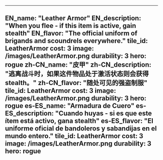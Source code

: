 ---

EN_name: "Leather Armor"
EN_description: "When you flee - if this item is active, gain stealth"
EN_flavor: "The official uniform of brigands and scoundrels everywhere."
tile_id: LeatherArmor
cost: 3
image: /images/LeatherArmor.png
durability: 3
hero: rogue
zh-CN_name: "皮甲"
zh-CN_description: "逃离战斗时，如果这件物品处于激活状态则会获得stealth。"
zh-CN_flavor: "随处可见的强盗制服"
tile_id: LeatherArmor
cost: 3
image: /images/LeatherArmor.png
durability: 3
hero: rogue
es-ES_name: "Armadura de Cuero"
es-ES_description: "Cuando huyas - si es que este ítem está activo, gana stealth"
es-ES_flavor: "El uniforme oficial de bandoleros y sabandijas en el mundo entero."
tile_id: LeatherArmor
cost: 3
image: /images/LeatherArmor.png
durability: 3
hero: rogue
---